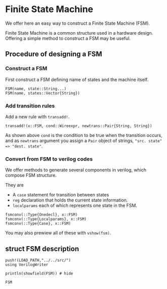 # Finite State Machine

We offer here an easy way to construct a Finite State Machine (FSM). 

Finite State Machine is a common structure used in a hardware design. Offering a simple method to construct a FSM may be useful.

## Procedure of designing a FSM

### Construct a FSM

First construct a FSM defining name of states and the machine itself.

```@docs
FSM(name, state::String...)
FSM(name, states::Vector{String})
```

### Add transition rules

Add a new rule with `transadd!`.

```@docs 
transadd!(x::FSM, cond::Wireexpr, newtrans::Pair{String, String})
```

As shown above `cond` is the condition to be true when the transition occurs, and as `newtrans` argument you assign a `Pair` object of strings, `"src. state" => "dest. state"`.

### Convert from FSM to verilog codes

We offer methods to generate several components in verilog, which compose FSM structure.

They are 
+ A `case` statement for transition between states
+ `reg` declaration that holds the current state information.
+ `localparams` each of which represents one state in the FSM.

```@docs
fsmconv(::Type{Onedecl}, x::FSM)
fsmconv(::Type{Localparams}, x::FSM)
fsmconv(::Type{Case}, x::FSM)
```

You may also prewiew all of these with `vshow(fsm)`.

## struct FSM description

```@setup 1
push!(LOAD_PATH,"../../src/")
using VerilogWriter
```
```@example 1
println(showfield(FSM)) # hide
```
```@docs
FSM
```